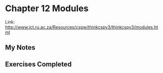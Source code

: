 # Chapter 12 Modules
Link: http://www.ict.ru.ac.za/Resources/cspw/thinkcspy3/thinkcspy3/modules.html

## My Notes

## Exercises Completed

